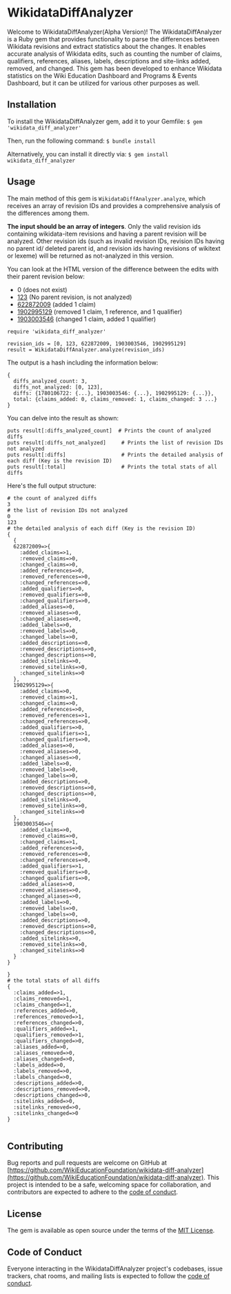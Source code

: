 # WikidataDiffAnalyzer

Welcome to WikidataDiffAnalyzer(Alpha Version)! The WikidataDiffAnalyzer is a Ruby gem that provides functionality to parse the differences between Wikidata revisions and extract statistics about the changes. It enables accurate analysis of Wikidata edits, such as counting the number of claims, qualifiers, references, aliases, labels, descriptions and site-links added, removed, and changed. This gem has been developed to enhance Wikidata statistics on the Wiki Education Dashboard and Programs & Events Dashboard, but it can be utilized for various other purposes as well.

## Installation

To install the WikidataDiffAnalyzer gem, add it to your Gemfile:
   ```$ gem 'wikidata_diff_analyzer'```

Then, run the following command:
    ```$ bundle install```

Alternatively, you can install it directly via:
```$ gem install wikidata_diff_analyzer```

## Usage
The main method of this gem is `WikidataDiffAnalyzer.analyze`, which receives an array of revision IDs and provides a comprehensive analysis of the differences among them.

**The input should be an array of integers**. Only the valid revision ids containing wikidata-item revisions and having a parent revision will be analyzed. Other revision ids (such as invalid revision IDs, revision IDs having no parent id/ deleted parent id, and revision ids having revisions of wikitext or lexeme) will be returned as not-analyzed in this version.

You can look at the HTML version of the difference between the edits with their parent revision below:
- 0 (does not exist)
- [123](https://www.wikidata.org/w/index.php?&diff=123) (No parent revision, is not analyzed)
- [622872009](https://www.wikidata.org/w/index.php?&diff=622872009) (added 1 claim)
- [1902995129](https://www.wikidata.org/w/index.php?&diff=1902995129) (removed 1 claim, 1 reference, and 1 qualifier)
- [1903003546](https://www.wikidata.org/w/index.php?&diff=1903003546) (changed 1 claim, added 1 qualifier)

```
require 'wikidata_diff_analyzer'

revision_ids = [0, 123, 622872009, 1903003546, 1902995129]
result = WikidataDiffAnalyzer.analyze(revision_ids)

```


The output is a hash including the information below:

```
{
  diffs_analyzed_count: 3,
  diffs_not_analyzed: [0, 123],
  diffs: {1780106722: {...}, 1903003546: {...}, 1902995129: {...}},
  total: {claims_added: 0, claims_removed: 1, claims_changed: 3 ...}
}

```
You can delve into the result as shown:

```
puts result[:diffs_analyzed_count]  # Prints the count of analyzed diffs
puts result[:diffs_not_analyzed]     # Prints the list of revision IDs not analyzed
puts result[:diffs]                  # Prints the detailed analysis of each diff (Key is the revision ID)
puts result[:total]                  # Prints the total stats of all diffs

```
Here's the full output structure:
```
# the count of analyzed diffs
3
# the list of revision IDs not analyzed
0
123
# the detailed analysis of each diff (Key is the revision ID)
{
  {
  622872009=>{
    :added_claims=>1,
    :removed_claims=>0,
    :changed_claims=>0,
    :added_references=>0,
    :removed_references=>0,
    :changed_references=>0,
    :added_qualifiers=>0,
    :removed_qualifiers=>0,
    :changed_qualifiers=>0,
    :added_aliases=>0,
    :removed_aliases=>0,
    :changed_aliases=>0,
    :added_labels=>0,
    :removed_labels=>0,
    :changed_labels=>0,
    :added_descriptions=>0,
    :removed_descriptions=>0,
    :changed_descriptions=>0,
    :added_sitelinks=>0,
    :removed_sitelinks=>0,
    :changed_sitelinks=>0
  },
  1902995129=>{
    :added_claims=>0,
    :removed_claims=>1,
    :changed_claims=>0,
    :added_references=>0,
    :removed_references=>1,
    :changed_references=>0,
    :added_qualifiers=>0,
    :removed_qualifiers=>1,
    :changed_qualifiers=>0,
    :added_aliases=>0,
    :removed_aliases=>0,
    :changed_aliases=>0,
    :added_labels=>0,
    :removed_labels=>0,
    :changed_labels=>0,
    :added_descriptions=>0,
    :removed_descriptions=>0,
    :changed_descriptions=>0,
    :added_sitelinks=>0,
    :removed_sitelinks=>0,
    :changed_sitelinks=>0
  },
  1903003546=>{
    :added_claims=>0,
    :removed_claims=>0,
    :changed_claims=>1,
    :added_references=>0,
    :removed_references=>0,
    :changed_references=>0,
    :added_qualifiers=>1,
    :removed_qualifiers=>0,
    :changed_qualifiers=>0,
    :added_aliases=>0,
    :removed_aliases=>0,
    :changed_aliases=>0,
    :added_labels=>0,
    :removed_labels=>0,
    :changed_labels=>0,
    :added_descriptions=>0,
    :removed_descriptions=>0,
    :changed_descriptions=>0,
    :added_sitelinks=>0,
    :removed_sitelinks=>0,
    :changed_sitelinks=>0
  }
}

}
# the total stats of all diffs
{
  :claims_added=>1,
  :claims_removed=>1,
  :claims_changed=>1,
  :references_added=>0,
  :references_removed=>1,
  :references_changed=>0,
  :qualifiers_added=>1,
  :qualifiers_removed=>1,
  :qualifiers_changed=>0,
  :aliases_added=>0,
  :aliases_removed=>0,
  :aliases_changed=>0,
  :labels_added=>0,
  :labels_removed=>0,
  :labels_changed=>0,
  :descriptions_added=>0,
  :descriptions_removed=>0,
  :descriptions_changed=>0,
  :sitelinks_added=>0,
  :sitelinks_removed=>0,
  :sitelinks_changed=>0
}


```



## Contributing

Bug reports and pull requests are welcome on GitHub at [https://github.com/WikiEducationFoundation/wikidata-diff-analyzer](https://github.com/WikiEducationFoundation/wikidata-diff-analyzer). This project is intended to be a safe, welcoming space for collaboration, and contributors are expected to adhere to the [code of conduct](https://github.com/WikiEducationFoundation/wikidata-diff-analyzer/blob/master/CODE_OF_CONDUCT.md).

## License

The gem is available as open source under the terms of the [MIT License](https://opensource.org/licenses/MIT).

## Code of Conduct

Everyone interacting in the WikidataDiffAnalyzer project's codebases, issue trackers, chat rooms, and mailing lists is expected to follow the [code of conduct](https://github.com/WikiEducationFoundation/wikidata-diff-analyzer/blob/master/CODE_OF_CONDUCT.md).
